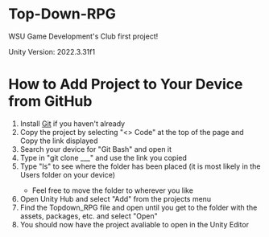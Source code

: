 # Top-Down-RPG
WSU Game Development's Club first project!

Unity Version: 2022.3.31f1

# How to Add Project to Your Device from GitHub
<ol>
  <li>Install <a href = https://git-scm.com/downloads>Git</a> if you haven't already</li>
  <li>Copy the project by selecting "<> Code" at the top of the page and Copy the link displayed</li>
  <li>Search your device for "Git Bash" and open it</li>
  <li>Type in "git clone ___" and use the link you copied</li>
  <li>Type "ls" to see where the folder has been placed (it is most likely in the Users folder on your device)</li>
    <ul>
      <li>Feel free to move the folder to wherever you like</li>
    </ul>
  <li>Open Unity Hub and select "Add" from the projects menu</li>
  <li>Find the Topdown_RPG file and open until you get to the folder with the assets, packages, etc. and select "Open"</li>
  <li>You should now have the project avaliable to open in the Unity Editor</li>
</ol>
